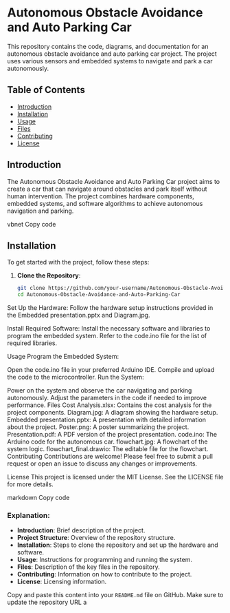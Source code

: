 
# Autonomous Obstacle Avoidance and Auto Parking Car

This repository contains the code, diagrams, and documentation for an autonomous obstacle avoidance and auto parking car project. The project uses various sensors and embedded systems to navigate and park a car autonomously.

## Table of Contents

- [Introduction](#introduction)
- [Installation](#installation)
- [Usage](#usage)
- [Files](#files)
- [Contributing](#contributing)
- [License](#license)

## Introduction

The Autonomous Obstacle Avoidance and Auto Parking Car project aims to create a car that can navigate around obstacles and park itself without human intervention. The project combines hardware components, embedded systems, and software algorithms to achieve autonomous navigation and parking.


vbnet
Copy code

## Installation

To get started with the project, follow these steps:

1. **Clone the Repository**:
   ```bash
   git clone https://github.com/your-username/Autonomous-Obstacle-Avoidance-and-Auto-Parking-Car.git
   cd Autonomous-Obstacle-Avoidance-and-Auto-Parking-Car
Set Up the Hardware: Follow the hardware setup instructions provided in the Embedded presentation.pptx and Diagram.jpg.

Install Required Software: Install the necessary software and libraries to program the embedded system. Refer to the code.ino file for the list of required libraries.

Usage
Program the Embedded System:

Open the code.ino file in your preferred Arduino IDE.
Compile and upload the code to the microcontroller.
Run the System:

Power on the system and observe the car navigating and parking autonomously.
Adjust the parameters in the code if needed to improve performance.
Files
Cost Analysis.xlsx: Contains the cost analysis for the project components.
Diagram.jpg: A diagram showing the hardware setup.
Embedded presentation.pptx: A presentation with detailed information about the project.
Poster.png: A poster summarizing the project.
Presentation.pdf: A PDF version of the project presentation.
code.ino: The Arduino code for the autonomous car.
flowchart.jpg: A flowchart of the system logic.
flowchart_final.drawio: The editable file for the flowchart.
Contributing
Contributions are welcome! Please feel free to submit a pull request or open an issue to discuss any changes or improvements.

License
This project is licensed under the MIT License. See the LICENSE file for more details.

markdown
Copy code

### Explanation:

- **Introduction**: Brief description of the project.
- **Project Structure**: Overview of the repository structure.
- **Installation**: Steps to clone the repository and set up the hardware and software.
- **Usage**: Instructions for programming and running the system.
- **Files**: Description of the key files in the repository.
- **Contributing**: Information on how to contribute to the project.
- **License**: Licensing information.

Copy and paste this content into your `README.md` file on GitHub. Make sure to update the repository URL a
